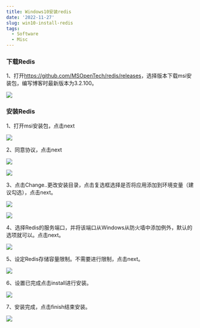 ```yaml
---
title: Windows10安装redis
date: '2022-11-27'
slug: win10-install-redis
tags:
  - Software
  - Misc
---
```



### 下载Redis
1、打开<a>https://github.com/MSOpenTech/redis/releases</a>，选择版本下载msi安装包，编写博客时最新版本为3.2.100。

![](https://blog-oss-1252232218.cos.ap-beijing.myqcloud.com/fix-dir/star5o/Desktop/2022/11/27/16-56-12-9afdfbc0403451b2fc42dc7144347092-9b5000.png)

### 安装Redis
1、打开msi安装包，点击next

![](https://blog-oss-1252232218.cos.ap-beijing.myqcloud.com/fix-dir/star5o/Desktop/2022/11/27/16-56-24-21ea6fb77e8856f2f20340daf56f8509-3ff155.png)

2、同意协议，点击next

![](https://blog-oss-1252232218.cos.ap-beijing.myqcloud.com/fix-dir/star5o/Desktop/2022/11/27/16-57-48-42adae796838e666074f6d2ebf49a8a4-44e560.png)

![](https://blog-oss-1252232218.cos.ap-beijing.myqcloud.com/fix-dir/star5o/Desktop/2022/11/27/16-58-00-653811b049aca257b6a38b57a9014300-035cf7.png)

3、点击Change..更改安装目录，点击复选框选择是否将应用添加到环境变量（建议勾选），点击next。

![](https://blog-oss-1252232218.cos.ap-beijing.myqcloud.com/fix-dir/star5o/Desktop/2022/11/27/16-58-11-1be795998b734093c0f9d513fb87d5c0-735e19.png)

![](https://blog-oss-1252232218.cos.ap-beijing.myqcloud.com/fix-dir/star5o/Desktop/2022/11/27/16-58-22-b48cd93c192014df9ced101e88649864-5a4f98.png)

4、选择Redis的服务端口，并将该端口从Windows从防火墙中添加例外，默认的选项就可以。点击next。

![](https://blog-oss-1252232218.cos.ap-beijing.myqcloud.com/fix-dir/star5o/Desktop/2022/11/27/16-58-31-04887644e0792383a85ca638f981e4bd-1b0319.png)

5、设定Redis存储容量限制。不需要进行限制，点击next。

![](https://blog-oss-1252232218.cos.ap-beijing.myqcloud.com/fix-dir/star5o/Desktop/2022/11/27/16-58-38-9996e11d2eefb9f70636c00ed83da166-12571c.png)

6、设置已完成点击install进行安装。

![](https://blog-oss-1252232218.cos.ap-beijing.myqcloud.com/fix-dir/star5o/Desktop/2022/11/27/16-58-47-eb6e638420eb4c8940f6cfbac5d21e42-8fa7fc.png)

7、安装完成，点击finish结束安装。

![](https://blog-oss-1252232218.cos.ap-beijing.myqcloud.com/fix-dir/star5o/Desktop/2022/11/27/16-58-54-944b4b5faeaf57fe991fcbf4ad5a08a0-723d65.png)

